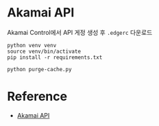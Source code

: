 # Akamai API

Akamai Control에서 API 게정 생성 후 `.edgerc` 다운로드

```shell
python venv venv
source venv/bin/activate
pip install -r requirements.txt
```

```shell
python purge-cache.py
```

# Reference

- [Akamai API](https://techdocs.akamai.com/home/page/apis)

